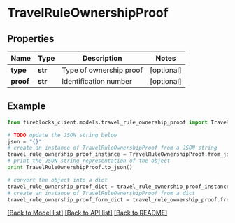 # TravelRuleOwnershipProof


## Properties

Name | Type | Description | Notes
------------ | ------------- | ------------- | -------------
**type** | **str** | Type of ownership proof | [optional] 
**proof** | **str** | Identification number | [optional] 

## Example

```python
from fireblocks_client.models.travel_rule_ownership_proof import TravelRuleOwnershipProof

# TODO update the JSON string below
json = "{}"
# create an instance of TravelRuleOwnershipProof from a JSON string
travel_rule_ownership_proof_instance = TravelRuleOwnershipProof.from_json(json)
# print the JSON string representation of the object
print TravelRuleOwnershipProof.to_json()

# convert the object into a dict
travel_rule_ownership_proof_dict = travel_rule_ownership_proof_instance.to_dict()
# create an instance of TravelRuleOwnershipProof from a dict
travel_rule_ownership_proof_form_dict = travel_rule_ownership_proof.from_dict(travel_rule_ownership_proof_dict)
```
[[Back to Model list]](../README.md#documentation-for-models) [[Back to API list]](../README.md#documentation-for-api-endpoints) [[Back to README]](../README.md)


